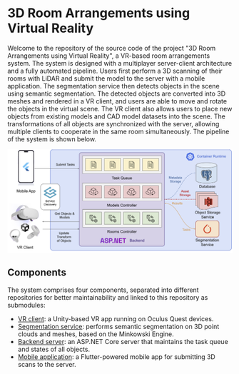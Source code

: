 # 3D Room Arrangements using Virtual Reality

Welcome to the repository of the source code of the project "3D Room Arrangements using Virtual Reality", a VR-based room arrangements system. The system is designed with a multiplayer server-client architecture and a fully automated pipeline. Users first perform a 3D scanning of their rooms with LiDAR and submit the model to the server with a mobile application. The segmentation service then detects objects in the scene using semantic segmentation. The detected objects are converted into 3D meshes and rendered in a VR client, and users are able to move and rotate the objects in the virtual scene. The VR client also allows users to place new objects from existing models and CAD model datasets into the scene. The transformations of all objects are synchronized with the server, allowing multiple clients to cooperate in the same room simultaneously. The pipeline of the system is shown below.

![pipeline of the system](images/pipeline.png)

## Components

The system comprises four components, separated into different repositories for better maintainability and linked to this repository as submodules:

- [VR client](https://github.com/MixedRealityETHZ/vrra-vr-client): a Unity-based VR app running on Oculus Quest devices. 
- [Segmentation service](https://github.com/MixedRealityETHZ/room_processing): performs semantic segmentation on 3D point clouds and meshes, based on the Minkowski Engine.
- [Backend server](https://github.com/MixedRealityETHZ/vrra-backend): an ASP.NET Core server that maintains the task queue and states of all objects.
- [Mobile application](https://github.com/MixedRealityETHZ/vrra-mobile): a Flutter-powered mobile app for submitting 3D scans to the server.
